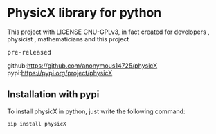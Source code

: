 # PhysicX library for python
  
This project with LICENSE GNU-GPLv3, in fact created for developers , physicist , mathematicians and this project
<pre>pre-released</pre>
github:https://github.com/anonymous14725/physicX <br/>
pypi:https://pypi.org/project/physicX

## Installation with pypi
To install physicX in python, just write the following command:
```
pip install physicX
```
